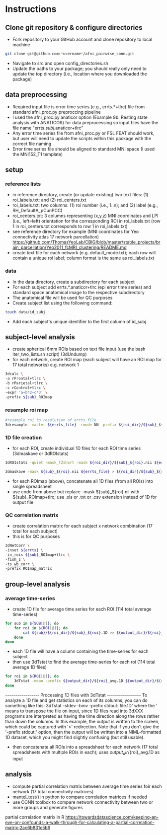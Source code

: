 # Instructions
## Clone git repository & configure directories
- Fork repository to your GitHub account and clone repository to local machine <br/> 
```bash
git clone git@github.com:*username*/afni_pairwise_conn.git
```
- Navigate to src and open config_directories.sh
- Update the paths to your package; you should really only need to update the top directory (i.e., location where you downloaded the package)

## data preprocessing
- Required input file is error time series (e.g., errts.*+tlrc) file from standard afni_proc.py preproccing pipeline 
- I used the afni_proc.py anaticor option (Example 9b. Resting state analysis with ANATICOR) for data preprocessing so input files have the file name "errts.*subj*.anaticor+tlrc"
- Any error time series file from afni_proc.py or FSL FEAT should work, but user will need to update the scripts within this package with the correct file naming
- Error time series file should be aligned to standard MNI space (I used the MNI152_T1 template)

## setup
### reference lists
- in reference directory, create (or update existing) two text files: (1) roi_labels.txt; and (2) roi_centers.txt
- roi_labels.txt: two columns: (1) roi number (i.e., 1..n); and (2) label (e.g., RH_DefaultA_pCunPCC)
- roi_centers.txt: 3 columns representing (x,y,z) MNI coordinates and LPI (i.e., left=left) orientation for the corresponding ROI in roi_labels.txt (row 1 in roi_centers.txt corresponds to row 1 in roi_labels.txt)
- see reference directory for example (MNI coordinates for Yeo connectivity atlas 17 network parcellation) https://github.com/ThomasYeoLab/CBIG/blob/master/stable_projects/brain_parcellation/Yeo2011_fcMRI_clustering/README.md
- create text file for each network (e.g. default_mode.txt); each row will contain a unique roi label; column format is the same as roi_labels.txt

### data
- In the data directory, create a subdirectory for each subject 
- For each subject add errts.*.anaticor+tlrc (epi error time series) and standard space anatomical image to the respective subdirectory
- The anatomical file will be used for QC purposes
- Create subject list using the following command: <br/>
```bash
touch data/id_subj
```
- Add each subject's unique identifier to the first column of id_subj










## subject-level analysis

- create spherical 6mm ROIs based on text file input (use the bash iter_two_lists.sh script) (3dUndump)
- for each network, create ROI map (each subject will have an ROI map for 17 total networks)
e.g. network 1
```bash
3dcalc \
-a rFrontal+tlrc \
-b rParietal+tlrc \
-c rControl+tlrc \
-expr 'a+b*2+c*3' \
-prefix ${sub}_ROImap
```
### resample roi map
```bash
#resample roi to resolution of errts file
3dresample -master ${errts_file} -rmode NN -prefix ${roi_dir}/${sub}_${roi}.nii -inset
```

### 1D file creation
- for each ROI, create individual 1D files for each ROI time series (3dmaskave or 3dROIstats) 
```bash
3dROIstats -quiet -mask_f2short -mask ${roi_dir}/${sub}_${roi}.nii ${errts_file} > ${roi_dir}/${sub}_${roi}.1D

3dmaskave -mask ${sub}_${roi}.nii ${errts_file} > ${roi_dir}/${sub}_${roi}.1D 
```

- for each ROImap (above), concatenate all 1D files (from all ROIs) into single spreadsheet
- use code from above but replace -mask ${sub}_${roi}.nii with ${sub}_ROImap+tlrc; use .xls or .txt or .csv extension instead of 1D for output file

### QC correlation matrix
- create correlation matrix for each subject x network combination (17 total for each subject)
- this is for QC purposes
```bash
3dNetCorr \
-inset ${errts} \
-in_rois ${sub}_ROImap+tlrc \
-fish_z \
-ts_wb_corr \
-prefix ROImap_matrix
```

## group-level analysis
### average time-series 
- create 1D file for average time series for each ROI (114 total average time-series)
```bash
for sub in ${SUB[@]}; do
    for roi in ${ROI[@]}; do
        cat ${sub}/${roi_dir}/${sub}_${roi}.1D >> ${output_dir}/${roi}_all_subs.1D
    done
done
```
- each 1D file will have a column containing the time-series for each subject
- then use 3dTstat to find the average time-series for each roi (114 total average 1D files)
```bash
for roi in ${ROI[@]}; do
    3dTstat -mean -prefix ${output_dir}/${roi}_avg.1D ${output_dir}/${roi}_all_subs.1D
done
```
----------------- Processing 1D files with 3dTstat -----------------
To analyze a 1D file and get statistics on each of its columns,
you can do something like this:
  3dTstat -stdev -bmv -prefix stdout: file.1D\'
where the \' means to transpose the file on input, since 1D files
read into 3dXXX programs are interpreted as having the time direction
along the rows rather than down the columns.  In this example, the
output is written to the screen, which could be captured with '>'
redirection.  Note that if you don't give the '-prefix stdout:'
option, then the output will be written into a NIML-formatted 1D
dataset, which you might find slightly confusing (but still usable).

- then concatenate all ROIs into a spreadsheet for each network (17 total spreadsheets with multiple ROIs in each); uses ${output_dir}/${roi}_avg.1D as input

## analysis
- compute partial correlation matrix between average time series foir each network (17 total connectivity matrices)
- mantel_test() in python to compare correlation matrices if needed
- use CONN toolbox to compare network connectivity between two or more groups and generate figures

partial correlation matrix in R
https://towardsdatascience.com/keeping-an-eye-on-confounds-a-walk-through-for-calculating-a-partial-correlation-matrix-2ac6b831c5b6
